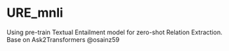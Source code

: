 # URE_mnli
Using pre-train Textual Entailment model for zero-shot Relation Extraction.
Base on Ask2Transformers @osainz59
